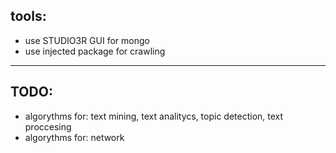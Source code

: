 ## tools:
- use STUDIO3R GUI for mongo
- use injected package for crawling

---

## TODO:
- algorythms for: text mining, text analitycs, topic detection, text proccesing
- algorythms for: network

